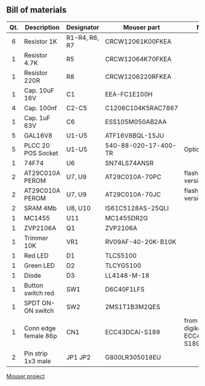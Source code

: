 ## Bill of materials
| Qt. |    Description     |             Designator          |    Mouser part     |             Note              |
|:---:|--------------------|---------------------------------|--------------------|-------------------------------|
|6    |Resistor 1K         |R1-R4, R6, R7                    |CRCW12061K00FKEA    |                               |
|1    |Resistor 4.7K       |R5                               |CRCW12064K70FKEA    |                               |
|1    |Resistor 220R       |R8                               |CRCW1206220RFKEA    |                               |
|1    |Cap. 10uF 16V       |C1                               |EEA-FC1E100H        |                               |
|4    |Cap. 100nf          |C2-C5                            |C1206C104K5RAC7867  |                               |
|1    |Cap. 1uF 63V        |C6                               |ESS105M050AB2AA     |                               |
|5    |GAL16V8             |U1-U5                            |ATF16V8BQL-15JU     |                               | 
|5    |PLCC 20 POS Socket  |U1-U5                            |540-88-020-17-400-TR| Optional                      |
|1    |74F74               |U6                               |SN74LS74ANSR        |                               |
|2    |AT29C010A PEROM     |U7, U9                           |AT29C010A-70PC      | flash dip version             |
|2    |AT29C010A PEROM     |U7, U9                           |AT29C010A-70JC      | flash plcc version            |
|2    |SRAM 4Mb            |U8, U10                          |IS61C5128AS-25QLI   |                               |
|1    |MC1455              |U11                              |MC1455DR2G          |                               |
|1    |ZVP2106A            |Q1                               |ZVP2106A            |                               |
|1    |Trimmer 10K         |VR1                              |RV09AF-40-20K-B10K  |                               |
|1    |Red LED             |D1                               |TLCS5100            |                               |
|1    |Green LED           |D2                               |TLCYG5100           |                               |
|1    |Diode               |D3                               |LL4148-M-18         |                               |
|1    |Button switch red   |SW1                              |D6C40F1LFS          |                               |
|1    |SPDT ON-ON switch   |SW2                              |2MS1T1B3M2QES       |                               |
|1    |Conn edge female 86p|CN1                              |ECC43DCAI-S189      | from ebay or digikey ECC43DCAI-S189 |
|2    |Pin strip 1x3 male  |JP1  JP2                         |G800LR305018EU      |                                |


[Mouser project](https://www.mouser.it/Tools/Project/Share?AccessId=fd1a780ce9&_gl=1*6f9jub*_ga*MTc4OTQzODA0MS4xNzM4OTM5MTkw*_ga_15W4STQT4T*MTczODkzOTE4OS4xLjAuMTczODkzOTE5My41Ni4wLjA.)
